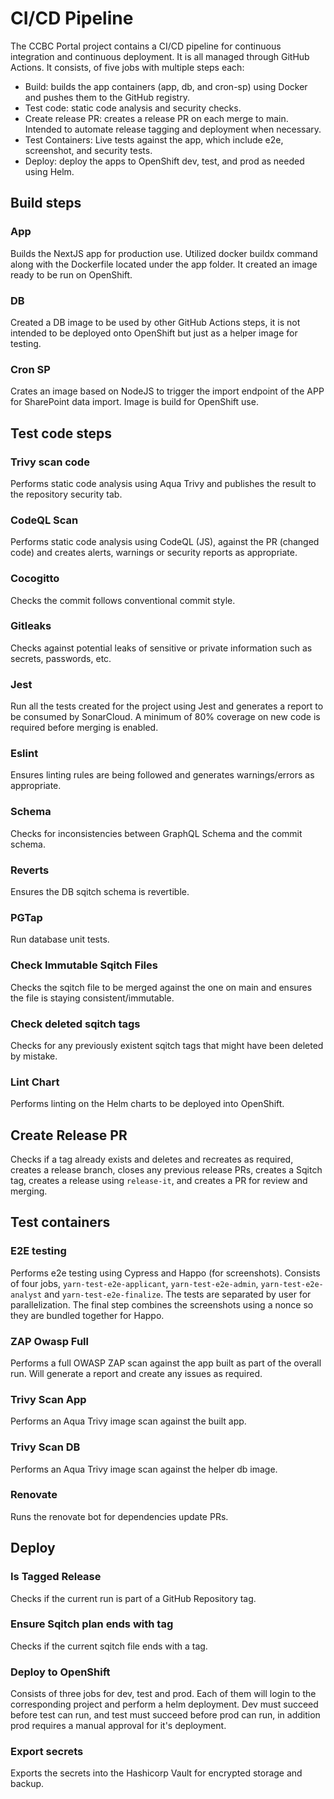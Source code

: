 # CI/CD Pipeline

The CCBC Portal project contains a CI/CD pipeline for continuous integration and continuous deployment. It is all managed through GitHub Actions. It consists, of five jobs with multiple steps each:

- Build: builds the app containers (app, db, and cron-sp) using Docker and pushes them to the GitHub registry.
- Test code: static code analysis and security checks.
- Create release PR: creates a release PR on each merge to main. Intended to automate release tagging and deployment when necessary.
- Test Containers: Live tests against the app, which include e2e, screenshot, and security tests.
- Deploy: deploy the apps to OpenShift dev, test, and prod as needed using Helm.

## Build steps

### App

Builds the NextJS app for production use. Utilized docker buildx command along with the Dockerfile located under the app folder. It created an image ready to be run on OpenShift.

### DB

Created a DB image to be used by other GitHub Actions steps, it is not intended to be deployed onto OpenShift but just as a helper image for testing.

### Cron SP

Crates an image based on NodeJS to trigger the import endpoint of the APP for SharePoint data import. Image is build for OpenShift use.

## Test code steps

### Trivy scan code

Performs static code analysis using Aqua Trivy and publishes the result to the repository security tab.

### CodeQL Scan

Performs static code analysis using CodeQL (JS), against the PR (changed code) and creates alerts, warnings or security reports as appropriate.

### Cocogitto

Checks the commit follows conventional commit style.

### Gitleaks

Checks against potential leaks of sensitive or private information such as secrets, passwords, etc.

### Jest

Run all the tests created for the project using Jest and generates a report to be consumed by SonarCloud. A minimum of 80% coverage on new code is required before merging is enabled.

### Eslint

Ensures linting rules are being followed and generates warnings/errors as appropriate.

### Schema

Checks for inconsistencies between GraphQL Schema and the commit schema.

### Reverts

Ensures the DB sqitch schema is revertible.

### PGTap

Run database unit tests.

### Check Immutable Sqitch Files

Checks the sqitch file to be merged against the one on main and ensures the file is staying consistent/immutable.

### Check deleted sqitch tags

Checks for any previously existent sqitch tags that might have been deleted by mistake.

### Lint Chart

Performs linting on the Helm charts to be deployed into OpenShift.

## Create Release PR

Checks if a tag already exists and deletes and recreates as required, creates a release branch, closes any previous release PRs, creates a Sqitch tag, creates a release using `release-it`, and creates a PR for review and merging.

## Test containers

### E2E testing

Performs e2e testing using Cypress and Happo (for screenshots). Consists of four jobs, `yarn-test-e2e-applicant`, `yarn-test-e2e-admin`, `yarn-test-e2e-analyst` and `yarn-test-e2e-finalize`. The tests are separated by user for parallelization. The final step combines the screenshots using a nonce so they are bundled together for Happo.

### ZAP Owasp Full

Performs a full OWASP ZAP scan against the app built as part of the overall run. Will generate a report and create any issues as required.

### Trivy Scan App

Performs an Aqua Trivy image scan against the built app.

### Trivy Scan DB

Performs an Aqua Trivy image scan against the helper db image.

### Renovate

Runs the renovate bot for dependencies update PRs.

## Deploy

### Is Tagged Release

Checks if the current run is part of a GitHub Repository tag.

### Ensure Sqitch plan ends with tag

Checks if the current sqitch file ends with a tag.

### Deploy to OpenShift

Consists of three jobs for dev, test and prod. Each of them will login to the corresponding project and perform a helm deployment. Dev must succeed before test can run, and test must succeed before prod can run, in addition prod requires a manual approval for it's deployment.

### Export secrets

Exports the secrets into the Hashicorp Vault for encrypted storage and backup.
